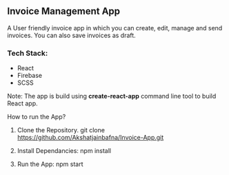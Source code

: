 ## Invoice Management App

A User friendly invoice app in which you can create, edit, manage and send invoices. You can also save invoices as draft.

### Tech Stack:

- React
- Firebase
- SCSS

Note: The app is build using **create-react-app** command line tool to build React app.

How to run the App?

1. Clone the Repository.
 git clone <https://github.com/Akshatjainbafna/Invoice-App.git>
 
2. Install Dependancies:
npm install

3. Run the App:
npm start
